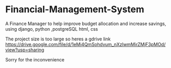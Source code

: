 # Financial-Management-System
A Finance Manager to help improve budget allocation and increase savings, using django, python ,postgreSQL html, css

The project size is too large so heres a gdrive link
https://drive.google.com/file/d/1eMi4QmSohdvum_nXzlwmMirZMjF3pMOd/view?usp=sharing

Sorry for the inconvenience 
